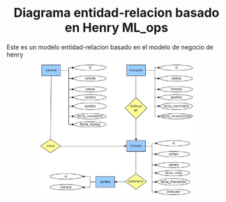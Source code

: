 # <h1 align=center> Diagrama entidad-relacion basado en Henry ML_ops <h/>

Este es un modelo entidad-relacion basado en el modelo de negocio de henry
<p align="center">
<img src="./imagen_modelo.jpg"  height=300>
</p>
